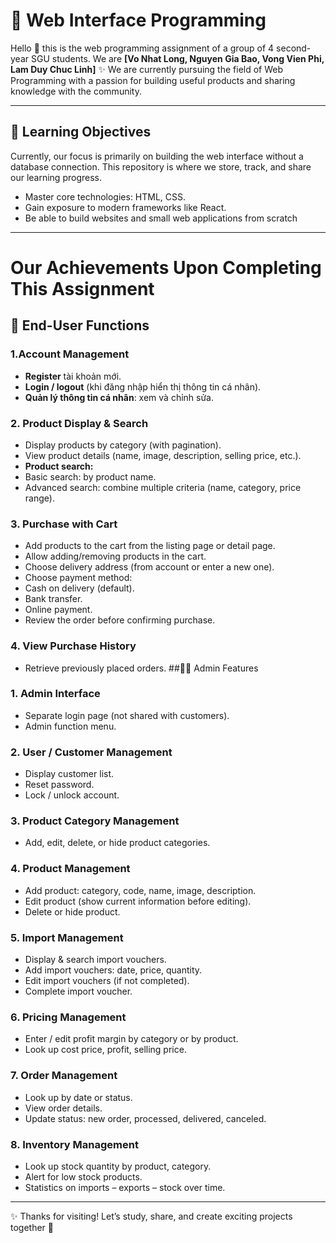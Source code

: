 # 📘 Web Interface Programming

Hello 👋  this is the web programming assignment of a group of 4 second-year SGU students.
We are **[Vo Nhat Long, Nguyen Gia Bao, Vong Vien Phi, Lam Duy Chuc Linh]** ✨
We are currently pursuing the field of Web Programming with a passion for building useful products and sharing knowledge with the community.

---

## 🎯 Learning Objectives
Currently, our focus is primarily on building the web interface without a database connection. This repository is where we store, track, and share our learning progress.

- Master core technologies: HTML, CSS.
- Gain exposure to modern frameworks like React.
- Be able to build websites and small web applications from scratch  

---
# Our Achievements Upon Completing This Assignment
## 👥 End-User Functions

### 1.Account Management
- **Register**  tài khoản mới.  
- **Login / logout** (khi đăng nhập hiển thị thông tin cá nhân).  
- **Quản lý thông tin cá nhân**: xem và chỉnh sửa.  

### 2. Product Display & Search
- Display products by category (with pagination).
- View product details (name, image, description, selling price, etc.).
- **Product search:**
- Basic search: by product name.
- Advanced search: combine multiple criteria (name, category, price range).
### 3. Purchase with Cart
- Add products to the cart from the listing page or detail page.
- Allow adding/removing products in the cart.
- Choose delivery address (from account or enter a new one).
- Choose payment method:
- Cash on delivery (default).
- Bank transfer.
- Online payment.
- Review the order before confirming purchase.
### 4. View Purchase History
- Retrieve previously placed orders.
##👨‍💻 Admin Features
### 1. Admin Interface
- Separate login page (not shared with customers).
- Admin function menu.
### 2. User / Customer Management
- Display customer list.
- Reset password.
- Lock / unlock account.
### 3. Product Category Management
- Add, edit, delete, or hide product categories.
### 4. Product Management
- Add product: category, code, name, image, description.
- Edit product (show current information before editing).
- Delete or hide product.
### 5. Import Management
- Display & search import vouchers.
- Add import vouchers: date, price, quantity.
- Edit import vouchers (if not completed).
- Complete import voucher.
### 6. Pricing Management
- Enter / edit profit margin by category or by product.
- Look up cost price, profit, selling price.
### 7. Order Management
- Look up by date or status.
- View order details.
- Update status: new order, processed, delivered, canceled.
### 8. Inventory Management
- Look up stock quantity by product, category.
- Alert for low stock products.
- Statistics on imports – exports – stock over time.
  
---
✨ Thanks for visiting! Let’s study, share, and create exciting projects together 🚀
